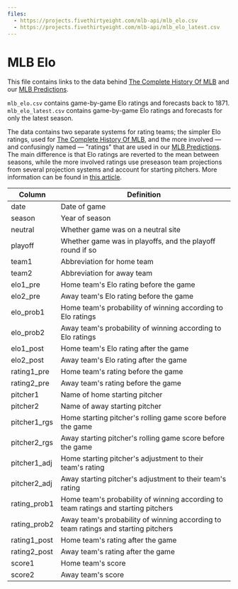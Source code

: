 ```yaml
---
files:
  - https://projects.fivethirtyeight.com/mlb-api/mlb_elo.csv
  - https://projects.fivethirtyeight.com/mlb-api/mlb_elo_latest.csv
---
```

# MLB Elo

This file contains links to the data behind [The Complete History Of MLB](https://projects.fivethirtyeight.com/complete-history-of-mlb/) and our [MLB Predictions](https://projects.fivethirtyeight.com/2019-mlb-predictions/).

`mlb_elo.csv` contains game-by-game Elo ratings and forecasts back to 1871.
`mlb_elo_latest.csv` contains game-by-game Elo ratings and forecasts for only the latest season.

The data contains two separate systems for rating teams; the simpler Elo ratings, used for [The Complete History Of MLB](https://projects.fivethirtyeight.com/complete-history-of-mlb/), and the more involved — and confusingly named — "ratings" that are used in our [MLB Predictions](https://projects.fivethirtyeight.com/2018-mlb-predictions/). The main difference is that Elo ratings are reverted to the mean between seasons, while the more involved ratings use preseason team projections from several projection systems and account for starting pitchers. More information can be found in [this article](https://fivethirtyeight.com/features/how-our-mlb-predictions-work/).

Column | Definition
-----| ---------
date | Date of game
season | Year of season
neutral | Whether game was on a neutral site
playoff | Whether game was in playoffs, and the playoff round if so
team1 | Abbreviation for home team
team2 | Abbreviation for away team
elo1_pre | Home team's Elo rating before the game
elo2_pre | Away team's Elo rating before the game
elo_prob1 | Home team's probability of winning according to Elo ratings
elo_prob2 | Away team's probability of winning according to Elo ratings
elo1_post | Home team's Elo rating after the game
elo2_post | Away team's Elo rating after the game
rating1_pre | Home team's rating before the game
rating2_pre | Away team's rating before the game
pitcher1 | Name of home starting pitcher
pitcher2 | Name of away starting pitcher
pitcher1_rgs | Home starting pitcher's rolling game score before the game
pitcher2_rgs | Away starting pitcher's rolling game score before the game
pitcher1_adj | Home starting pitcher's adjustment to their team's rating
pitcher2_adj | Away starting pitcher's adjustment to their team's rating
rating_prob1 | Home team's probability of winning according to team ratings and starting pitchers
rating_prob2 | Away team's probability of winning according to team ratings and starting pitchers
rating1_post | Home team's rating after the game
rating2_post | Away team's rating after the game
score1 | Home team's score
score2 | Away team's score
